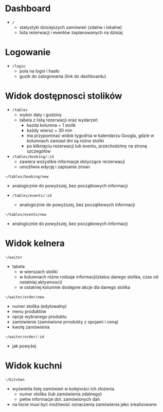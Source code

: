 # Dashboard

- `/`
  - statystyki dzisiejszych zamówień (zdalne i lokalne)
  - lista rezerwacji i eventów zaplanowanych na dzisiaj

# Logowanie

- `/login`
  - pola na login i hasło
  - guzik do zalogowania (link do dashboardu)

# Widok dostępnosci stolików

- `/tables`
  - wybór daty i godziny
  - tabela z listą rezerwacji oraz wydarzeń
    - kazda kolumna = 1 stolik
    - każdy wiersz = 30 min
    - ma przypominać widok tygodnia w kalendarzu Googla, gdzie w kolumnach zamiast dni są różne stoliki
    - po kliknięciu rezerwacji lub eventu, przechodzimy na stronę szczegółów
- `/tables/booking/:id`
  - zawiera wszystkie informacje dotyczące rerzerwacji
  - umożliwia edycję i zapisanie zmian

-`/tables/booking/new`

- analogicznie do powyższej, bez początkowych informacji

- `/tables/events/:id`
  - analogicznie do powyższej, bez początkowych informacji

-`/tables/events/new`

- analogicznie do powyższej, bez początkowych informacji

# Widok kelnera

-`/waiter`

- tabela
  - w wierszach stoliki
  - w kolumnach różne rodzaje informacji(status danego stolika, czas od ostatniej aktywnosci)
  - w ostatniej kolumnie dostępne akcje dla danego stolika

-`/waiter/order/new`

- numer stolika (edytowalny)
- menu produktów
- opcje wybranego produktu
- zamówienie (zamówione prrodukty z opcjami i ceną)
- kwotę zamówienia

-`/waiter/order/:id`

- jak powyżej

# Widok kuchni

-`/kitchen`

- wyświetla listę zamówień w kolejności ich złożenia
  - numer stolika (lub zamówienia zdalnego)
  - pełne informacje dot. zamówionych dań
- na liscie musi być możliwość oznaczenia zamówienia jako zrealizowane
